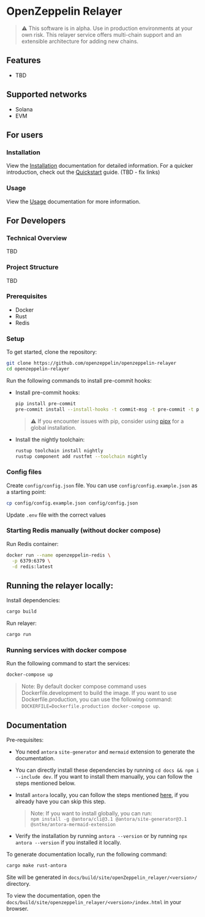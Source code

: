 # OpenZeppelin Relayer

> :warning: This software is in alpha. Use in production environments at your own risk.
This relayer service offers multi-chain support and an extensible architecture for adding new chains.

## Features

- TBD

## Supported networks

- Solana
- EVM

## For users

### Installation
View the [Installation](https://openzeppelin-relayer.netlify.app/openzeppelin_relayer/0.1.0/#getting_started) documentation for detailed information. For a quicker introduction, check out the [Quickstart](https://openzeppelin-relayer.netlify.app/openzeppelin_relayer/0.1.0/quickstart) guide. (TBD - fix links)

### Usage

View the [Usage](https://openzeppelin-relayer.netlify.app/openzeppelin_relayer/0.1.0/#running_the_relayer) documentation for more information.

## For Developers

### Technical Overview

TBD

### Project Structure

TBD

### Prerequisites

- Docker
- Rust 
- Redis

### Setup

To get started, clone the repository:

  ```sh
  git clone https://github.com/openzeppelin/openzeppelin-relayer
  cd openzeppelin-relayer
  ```

Run the following commands to install pre-commit hooks:

- Install pre-commit hooks:

  ```bash
  pip install pre-commit
  pre-commit install --install-hooks -t commit-msg -t pre-commit -t pre-push
  ```

  > :warning: If you encounter issues with pip, consider using [pipx](https://pipx.pypa.io/stable/installation/) for a global installation.

- Install the nightly toolchain:
  ```bash
  rustup toolchain install nightly
  rustup component add rustfmt --toolchain nightly
  ```

### Config files

Create `config/config.json` file. You can use `config/config.example.json` as a starting point:

  ```sh
  cp config/config.example.json config/config.json
  ```

Update `.env` file with the correct values

### Starting Redis manually (without docker compose)

Run Redis container:

  ```sh
  docker run --name openzeppelin-redis \
    -p 6379:6379 \
    -d redis:latest
  ```

## Running the relayer locally:

Install dependencies:

  ```sh
  cargo build
  ```

Run relayer:
  ```sh
  cargo run
  ```

### Running services with docker compose

Run the following command to start the services:

  ```sh
  docker-compose up
  ```

 > Note: By default docker compose command uses Dockerfile.development to build the image. If you want to use Dockerfile.production, you can use the following command: `DOCKERFILE=Dockerfile.production docker-compose up`.

## Documentation

Pre-requisites:

  - You need `antora` `site-generator` and `mermaid` extension to generate the documentation.

  - You can directly install these dependencies by running `cd docs && npm i --include dev`. If you want to install them manually, you can follow the steps mentioned below.
  - Install `antora` locally, you can follow the steps mentioned [here](https://docs.antora.org/antora/latest/install/install-antora/#install-dir), if you already have you can skip this step.
    > Note: If you want to install globally, you can run: <br/> `npm install -g @antora/cli@3.1 @antora/site-generator@3.1 @sntke/antora-mermaid-extension`
  - Verify the installation by running `antora --version` or by running `npx antora --version` if you installed it locally.

To generate documentation locally, run the following command:

  ```sh
  cargo make rust-antora
  ```

Site will be generated in `docs/build/site/openZeppelin_relayer/<version>/` directory.

To view the documentation, open the `docs/build/site/openzeppelin_relayer/<version>/index.html` in your browser.
